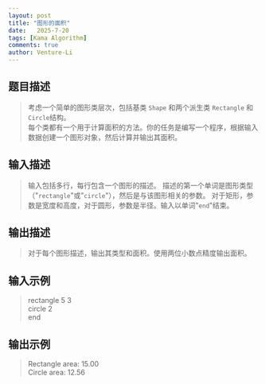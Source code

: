 ```yaml
---
layout: post
title: "图形的面积"
date:   2025-7-20
tags: [Kama Algorithm]
comments: true
author: Venture-Li
---
```


## 题目描述

> 考虑一个简单的图形类层次，包括基类 `Shape` 和两个派生类 `Rectangle` 和 `Circle`结构。  
> 每个类都有一个用于计算面积的方法。你的任务是编写一个程序，根据输入数据创建一个图形对象，然后计算并输出其面积。  

## 输入描述

> 输入包括多行，每行包含一个图形的描述。 描述的第一个单词是图形类型（"`rectangle`"或"`circle`"），然后是与该图形相关的参数。 对于矩形，参数是宽度和高度，对于圆形，参数是半径。输入以单词"`end`"结束。  

## 输出描述

> 对于每个图形描述，输出其类型和面积。使用两位小数点精度输出面积。

## 输入示例

> rectangle 5 3  
> circle 2  
> end  

## 输出示例

> Rectangle area: 15.00  
> Circle area: 12.56  


